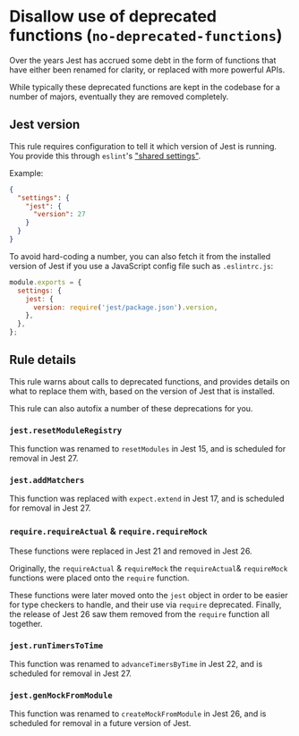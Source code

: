 # Disallow use of deprecated functions (`no-deprecated-functions`)

Over the years Jest has accrued some debt in the form of functions that have
either been renamed for clarity, or replaced with more powerful APIs.

While typically these deprecated functions are kept in the codebase for a number
of majors, eventually they are removed completely.

## Jest version

This rule requires configuration to tell it which version of Jest is running.
You provide this through `eslint`'s
["shared settings"](https://eslint.org/docs/user-guide/configuring/configuration-files#adding-shared-settings).

Example:

```json
{
  "settings": {
    "jest": {
      "version": 27
    }
  }
}
```

To avoid hard-coding a number, you can also fetch it from the installed version
of Jest if you use a JavaScript config file such as `.eslintrc.js`:

```js
module.exports = {
  settings: {
    jest: {
      version: require('jest/package.json').version,
    },
  },
};
```

## Rule details

This rule warns about calls to deprecated functions, and provides details on
what to replace them with, based on the version of Jest that is installed.

This rule can also autofix a number of these deprecations for you.

### `jest.resetModuleRegistry`

This function was renamed to `resetModules` in Jest 15, and is scheduled for
removal in Jest 27.

### `jest.addMatchers`

This function was replaced with `expect.extend` in Jest 17, and is scheduled for
removal in Jest 27.

### `require.requireActual` & `require.requireMock`

These functions were replaced in Jest 21 and removed in Jest 26.

Originally, the `requireActual` & `requireMock` the `requireActual`&
`requireMock` functions were placed onto the `require` function.

These functions were later moved onto the `jest` object in order to be easier
for type checkers to handle, and their use via `require` deprecated. Finally,
the release of Jest 26 saw them removed from the `require` function all
together.

### `jest.runTimersToTime`

This function was renamed to `advanceTimersByTime` in Jest 22, and is scheduled
for removal in Jest 27.

### `jest.genMockFromModule`

This function was renamed to `createMockFromModule` in Jest 26, and is scheduled
for removal in a future version of Jest.
